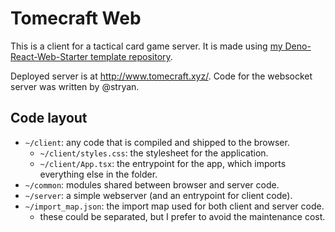 # Tomecraft Web

This is a client for a tactical card game server. It is made using [my Deno-React-Web-Starter template repository](https://github.com/sullivansean27/deno-react-web-starter).

Deployed server is at http://www.tomecraft.xyz/. Code for the websocket server was written by @stryan.

## Code layout

- `~/client`: any code that is compiled and shipped to the browser.
    - `~/client/styles.css`: the stylesheet for the application.
    - `~/client/App.tsx`: the entrypoint for the app, which imports everything else in the folder.
- `~/common`: modules shared between browser and server code.
- `~/server`: a simple webserver (and an entrypoint for client code).
- `~/import_map.json`: the import map used for both client and server code.
    - these could be separated, but I prefer to avoid the maintenance cost.
